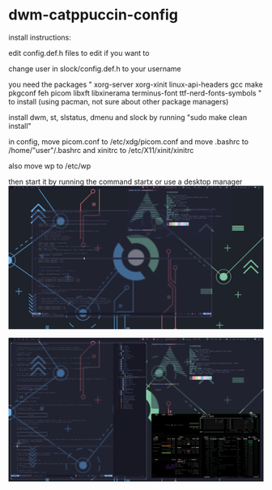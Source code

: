 # dwm-catppuccin-config
install instructions:

edit config.def.h files to edit if you want to

change user in slock/config.def.h to your username 

you need the packages " xorg-server xorg-xinit linux-api-headers gcc make pkgconf feh picom libxft libxinerama terminus-font ttf-nerd-fonts-symbols " to install (using pacman, not sure about other package
managers)

install dwm, st, slstatus, dmenu and slock by running  "sudo make clean install"

in config, move picom.conf to /etc/xdg/picom.conf and move .bashrc to 
/home/"user"/.bashrc and xinitrc to /etc/X11/xinit/xinitrc


also move wp to /etc/wp


then start it by running the command startx or use a desktop manager
![floating.png](https://github.com/chicken-transfer4/dwm-catppuccin-config/blob/main/screenshots/floating.png?raw=true)

![tiling.png](https://github.com/chicken-transfer4/dwm-catppuccin-config/blob/main/screenshots/tiling.png?raw=true)

